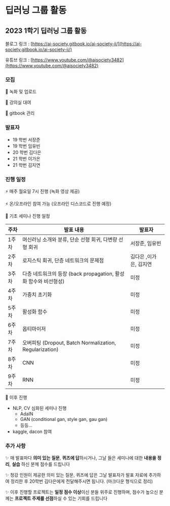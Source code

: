 ﻿# 딥러닝 그룹 활동

## 2023 1학기 딥러닝 그룹 활동

블로그 링크 : [https://ai-society.gitbook.io/ai-society-ii/](https://ai-society.gitbook.io/ai-society-ii/)

유튜브 링크 : [https://www.youtube.com/@aisociety3482](https://www.youtube.com/@aisociety3482)

### 모집

📌 녹화 및 업로드

📌 강의실 대여

📌 gitbook 관리 

### 발표자

- 19 학번 서장준
- 19 학번 임유빈
- 20 학번 김다은
- 21 학번 이가은
- 21 학번 김지연

### 진행 일정

⚡️ 매주 월요일 7시 진행 (녹화 영상 제공)

⚡️ 온/오프라인 참여 가능 (오프라인 디스코드로 진행 예정)

📝 기초 세미나 진행 일정

| 주차 | 발표 내용 | 발표자 |
| --- | --- | --- |
| 1주차 | 머신러닝 소개와 분류, 단순 선형 회귀, 다변량 선형 회귀 | 서장준, 임유빈 
| 2주차 | 로지스틱 회귀, 단층 네트워크의 문제점 | 김다은 ,이가은, 김지연 |
| 3주차 | 다층 네트워크의 등장 (back propagation, 활성화 함수와 비선형성) | 미정 |
| 4주차 | 가중치 초기화 | 미정 |
| 5주차 | 활성화 함수 | 미정 |
| 6주차 | 옵티마이저 | 미정 |
| 7주차 | 오버피팅 (Dropout, Batch Normalization, Regularization) | 미정 |
| 8주차 | CNN | 미정 |
| 9주차 | RNN | 미정 |

📝 이후 진행

- NLP, CV 심화된 세미나 진행
    - AdaIN
    - GAN (conditional gan, style gan, gau gan)
    - 등등…
- kaggle, dacon 참여

### 추가 사항

✨ 매 발표마다 **의미 있는 질문**, **퀴즈에 답**하시거나, 그날 들은 세미나에 대한 **내용을 정리**, **실습** 하신 분께  점수를 드립니다

✨ 청강 인원이 제공한 의미 있는 질문, 퀴즈에 답은 그날 발표자가 발표 자료에 추가하여 정리한 후 20학번 김다은에게 전달해주시면 됩니다. (마크다운 형식으로 정리)

✨ 이후 진행할 프로젝트는 **일정 점수 이상**이신 분들 위주로 진행하며, 점수가 높으신 분께는 **프로젝트 주제를 선점**하실 수 있는 기회를 드립니다
